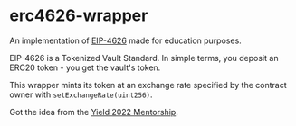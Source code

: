 # erc4626-wrapper

An implementation of [EIP-4626](https://eips.ethereum.org/EIPS/eip-4626) made for education purposes.

EIP-4626 is a Tokenized Vault Standard. In simple terms, you deposit an ERC20 token - you get the vault's token.

This wrapper mints its token at an exchange rate specified by the contract owner with `setExchangeRate(uint256)`.

Got the idea from the [Yield 2022 Mentorship](https://github.com/yieldprotocol/mentorship2022/issues/4).
